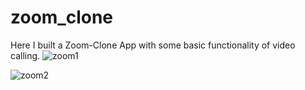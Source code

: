 # zoom_clone

Here I built a Zoom-Clone App with some basic functionality of video calling.
![zoom1](https://github.com/user-attachments/assets/125e5a54-ced7-4276-a91b-2a236df11744)

![zoom2](https://github.com/user-attachments/assets/e58e25bb-c0e1-4ed2-bb71-a5b5b8e0fb51)

